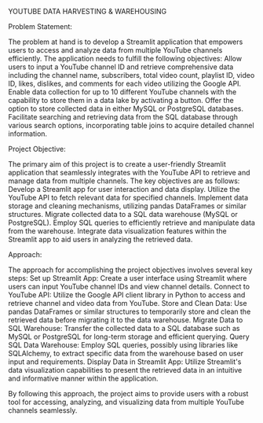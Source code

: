 YOUTUBE DATA HARVESTING & WAREHOUSING

Problem Statement:

The problem at hand is to develop a Streamlit application that empowers users to access and analyze data from multiple YouTube channels efficiently. The application needs to fulfill the following objectives:
Allow users to input a YouTube channel ID and retrieve comprehensive data including the channel name, subscribers, total video count, playlist ID, video ID, likes, dislikes, and comments for each video utilizing the Google API.
Enable data collection for up to 10 different YouTube channels with the capability to store them in a data lake by activating a button.
Offer the option to store collected data in either MySQL or PostgreSQL databases.
Facilitate searching and retrieving data from the SQL database through various search options, incorporating table joins to acquire detailed channel information.


Project Objective:

The primary aim of this project is to create a user-friendly Streamlit application that seamlessly integrates with the YouTube API to retrieve and manage data from multiple channels. The key objectives are as follows:
Develop a Streamlit app for user interaction and data display.
Utilize the YouTube API to fetch relevant data for specified channels.
Implement data storage and cleaning mechanisms, utilizing pandas DataFrames or similar structures.
Migrate collected data to a SQL data warehouse (MySQL or PostgreSQL).
Employ SQL queries to efficiently retrieve and manipulate data from the warehouse.
Integrate data visualization features within the Streamlit app to aid users in analyzing the retrieved data.



Approach:

The approach for accomplishing the project objectives involves several key steps:
Set up Streamlit App: Create a user interface using Streamlit where users can input YouTube channel IDs and view channel details.
Connect to YouTube API: Utilize the Google API client library in Python to access and retrieve channel and video data from YouTube.
Store and Clean Data: Use pandas DataFrames or similar structures to temporarily store and clean the retrieved data before migrating it to the data warehouse.
Migrate Data to SQL Warehouse: Transfer the collected data to a SQL database such as MySQL or PostgreSQL for long-term storage and efficient querying.
Query SQL Data Warehouse: Employ SQL queries, possibly using libraries like SQLAlchemy, to extract specific data from the warehouse based on user input and requirements.
Display Data in Streamlit App: Utilize Streamlit's data visualization capabilities to present the retrieved data in an intuitive and informative manner within the application.

By following this approach, the project aims to provide users with a robust tool for accessing, analyzing, and visualizing data from multiple YouTube channels seamlessly.







